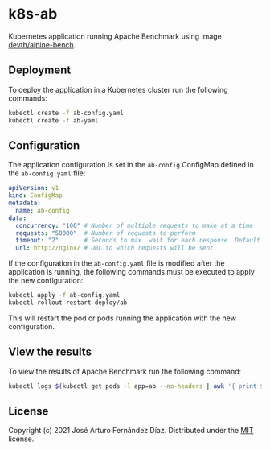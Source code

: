 # k8s-ab

Kubernetes application running Apache Benchmark using image [devth/alpine-bench](https://github.com/devth/alpine-bench).

## Deployment

To deploy the application in a Kubernetes cluster run the following commands:

```bash
kubectl create -f ab-config.yaml
kubectl create -f ab-yaml
```
## Configuration

The application configuration is set in the `ab-config` ConfigMap defined in the `ab-config.yaml` file:

```yaml
apiVersion: v1
kind: ConfigMap
metadata:
  name: ab-config
data:
  concurrency: "100" # Number of multiple requests to make at a time
  requests: "50000"  # Number of requests to perform
  timeout: "2"       # Seconds to max. wait for each response. Default is 30 seconds.
  url: http://nginx/ # URL to which requests will be sent
```

If the configuration in the `ab-config.yaml` file is modified after the application is running, the following commands must be executed to apply the new configuration:

```bash
kubectl apply -f ab-config.yaml
kubectl rollout restart deploy/ab
```

This will restart the pod or pods running the application with the new configuration.

## View the results

To view the results of Apache Benchmark run the following command:

```bash
kubectl logs $(kubectl get pods -l app=ab --no-headers | awk '{ print $1 }' | head -n 1)
```

## License

Copyright (c) 2021 José Arturo Fernández Díaz. Distributed under the [MIT](https://opensource.org/licenses/MIT) license.

